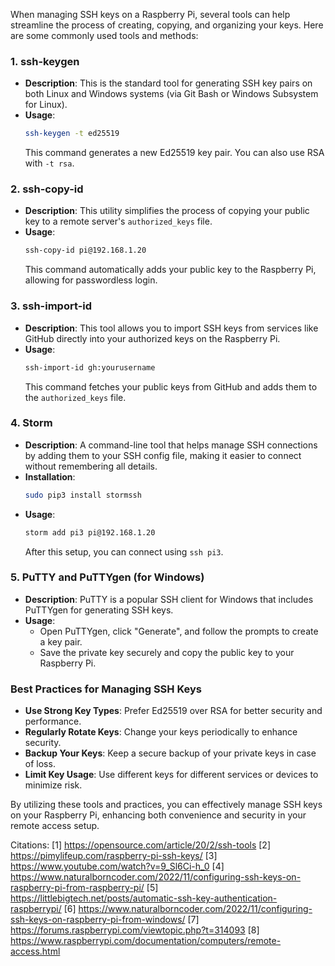 When managing SSH keys on a Raspberry Pi, several tools can help streamline the process of creating, copying, and organizing your keys. Here are some commonly used tools and methods:

### 1. **ssh-keygen**
- **Description**: This is the standard tool for generating SSH key pairs on both Linux and Windows systems (via Git Bash or Windows Subsystem for Linux).
- **Usage**: 
  ```bash
  ssh-keygen -t ed25519
  ```
  This command generates a new Ed25519 key pair. You can also use RSA with `-t rsa`.

### 2. **ssh-copy-id**
- **Description**: This utility simplifies the process of copying your public key to a remote server's `authorized_keys` file.
- **Usage**:
  ```bash
  ssh-copy-id pi@192.168.1.20
  ```
  This command automatically adds your public key to the Raspberry Pi, allowing for passwordless login.

### 3. **ssh-import-id**
- **Description**: This tool allows you to import SSH keys from services like GitHub directly into your authorized keys on the Raspberry Pi.
- **Usage**:
  ```bash
  ssh-import-id gh:yourusername
  ```
  This command fetches your public keys from GitHub and adds them to the `authorized_keys` file.

### 4. **Storm**
- **Description**: A command-line tool that helps manage SSH connections by adding them to your SSH config file, making it easier to connect without remembering all details.
- **Installation**:
  ```bash
  sudo pip3 install stormssh
  ```
- **Usage**:
  ```bash
  storm add pi3 pi@192.168.1.20
  ```
  After this setup, you can connect using `ssh pi3`.

### 5. **PuTTY and PuTTYgen (for Windows)**
- **Description**: PuTTY is a popular SSH client for Windows that includes PuTTYgen for generating SSH keys.
- **Usage**:
   - Open PuTTYgen, click "Generate", and follow the prompts to create a key pair.
   - Save the private key securely and copy the public key to your Raspberry Pi.

### Best Practices for Managing SSH Keys

- **Use Strong Key Types**: Prefer Ed25519 over RSA for better security and performance.
- **Regularly Rotate Keys**: Change your keys periodically to enhance security.
- **Backup Your Keys**: Keep a secure backup of your private keys in case of loss.
- **Limit Key Usage**: Use different keys for different services or devices to minimize risk.

By utilizing these tools and practices, you can effectively manage SSH keys on your Raspberry Pi, enhancing both convenience and security in your remote access setup.

Citations:
[1] https://opensource.com/article/20/2/ssh-tools
[2] https://pimylifeup.com/raspberry-pi-ssh-keys/
[3] https://www.youtube.com/watch?v=9_Sl6Ci-h_0
[4] https://www.naturalborncoder.com/2022/11/configuring-ssh-keys-on-raspberry-pi-from-raspberry-pi/
[5] https://littlebigtech.net/posts/automatic-ssh-key-authentication-raspberrypi/
[6] https://www.naturalborncoder.com/2022/11/configuring-ssh-keys-on-raspberry-pi-from-windows/
[7] https://forums.raspberrypi.com/viewtopic.php?t=314093
[8] https://www.raspberrypi.com/documentation/computers/remote-access.html